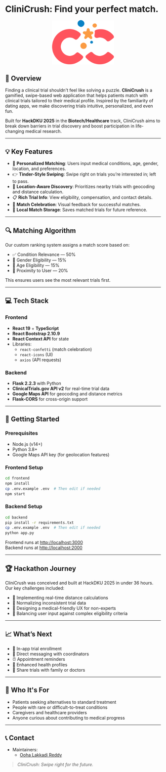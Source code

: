 # CliniCrush: Find your perfect match.

<div align="center">
  <img src="frontend/public/logo.png" alt="CliniCrush Logo" width="200px" />
  <br />
</div>

## 🧠 Overview

Finding a clinical trial shouldn't feel like solving a puzzle. **CliniCrush** is a gamified, swipe-based web application that helps patients match with clinical trials tailored to their medical profile. Inspired by the familiarity of dating apps, we make discovering trials intuitive, personalized, and even fun.

Built for **HackDKU 2025** in the **Biotech/Healthcare** track, CliniCrush aims to break down barriers in trial discovery and boost participation in life-changing medical research.

---

## 💡 Key Features

- 🎯 **Personalized Matching**: Users input medical conditions, age, gender, location, and preferences.
- 👉 **Tinder-Style Swiping**: Swipe right on trials you’re interested in; left to pass.
- 📍 **Location-Aware Discovery**: Prioritizes nearby trials with geocoding and distance calculation.
- 📋 **Rich Trial Info**: View eligibility, compensation, and contact details.
- 🎉 **Match Celebration**: Visual feedback for successful matches.
- 💾 **Local Match Storage**: Saves matched trials for future reference.

---

## 🔍 Matching Algorithm

Our custom ranking system assigns a match score based on:

- ✅ Condition Relevance — 50%  
- 🚻 Gender Eligibility — 15%  
- 🎂 Age Eligibility — 15%  
- 📍 Proximity to User — 20%  

This ensures users see the most relevant trials first.

---

## 💻 Tech Stack

### Frontend
- **React 19** + **TypeScript**
- **React Bootstrap 2.10.9**
- **React Context API** for state
- Libraries:
  - `react-confetti` (match celebration)
  - `react-icons` (UI)
  - `axios` (API requests)

### Backend
- **Flask 2.2.3** with Python
- **ClinicalTrials.gov API v2** for real-time trial data
- **Google Maps API** for geocoding and distance metrics
- **Flask-CORS** for cross-origin support

---

## 🚀 Getting Started

### Prerequisites
- Node.js (v14+)
- Python 3.8+
- Google Maps API key (for geolocation features)

### Frontend Setup
```bash
cd frontend
npm install
cp .env.example .env  # Then edit if needed
npm start
```

### Backend Setup
```bash
cd backend
pip install -r requirements.txt
cp .env.example .env  # Then edit if needed
python app.py
```

Frontend runs at [http://localhost:3000](http://localhost:3000)  
Backend runs at [http://localhost:2000](http://localhost:2000)

---

## 🏆 Hackathon Journey

CliniCrush was conceived and built at HackDKU 2025 in under 36 hours.  
Our key challenges included:

- 🧭 Implementing real-time distance calculations
- 🔄 Normalizing inconsistent trial data
- 🧪 Designing a medical-friendly UX for non-experts
- 🧠 Balancing user input against complex eligibility criteria

---

## 📈 What’s Next

- 📝 In-app trial enrollment
- 💬 Direct messaging with coordinators
- ⏰ Appointment reminders
- 📖 Enhanced health profiles
- 🔗 Share trials with family or doctors

---

## 👥 Who It's For

- Patients seeking alternatives to standard treatment
- People with rare or difficult-to-treat conditions
- Caregivers and healthcare providers
- Anyone curious about contributing to medical progress

---

## 📞 Contact

- Maintainers:  
  - [Ooha Lakkadi Reddy](https://github.com/oohalakkadi)  

> *CliniCrush: Swipe right for the future.*  